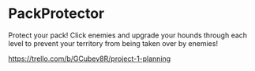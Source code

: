# PackProtector
Protect your pack! Click enemies and upgrade your hounds through each level to prevent your territory from being taken over by enemies! 


https://trello.com/b/GCubev8R/project-1-planning



